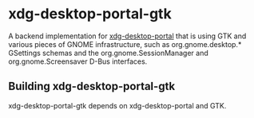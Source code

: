 # xdg-desktop-portal-gtk

A backend implementation for [xdg-desktop-portal](http://github.com/flatpak/xdg-desktop-portal)
that is using GTK and various pieces of GNOME infrastructure, such as
org.gnome.desktop.* GSettings schemas and the org.gnome.SessionManager and
org.gnome.Screensaver D-Bus interfaces.

## Building xdg-desktop-portal-gtk

xdg-desktop-portal-gtk depends on xdg-desktop-portal and GTK.

